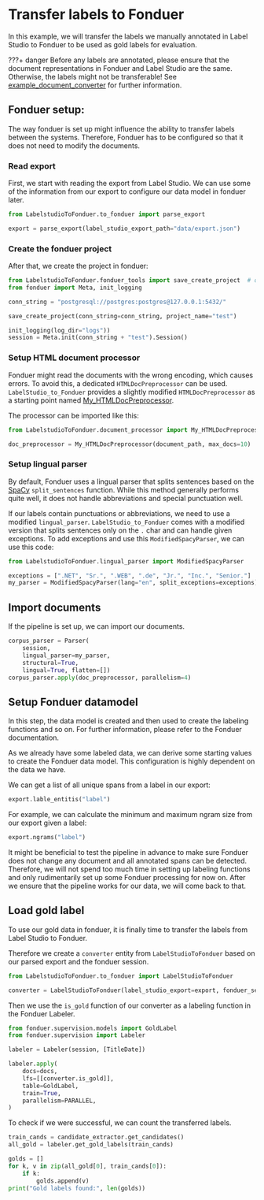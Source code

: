 # Transfer labels to Fonduer

In this example, we will transfer the labels we manually annotated in Label Studio to Fonduer to be used as gold labels for evaluation.

???+ danger
    Before any labels are annotated, please ensure that the document representations in Fonduer and Label Studio are the same. Otherwise, the labels might not be transferable! See [example_document_converter](example_document_converter.md) for further information.


## Fonduer setup:
The way fonduer is set up might influence the ability to transfer labels between the systems. Therefore, Fonduer has to be configured so that it does not need to modify the documents.

### Read export
First, we start with reading the export from Label Studio. We can use some of the information from our export to configure our data model in fonduer later.

```Python
from LabelstudioToFonduer.to_fonduer import parse_export

export = parse_export(label_studio_export_path="data/export.json")
```

### Create the fonduer project
After that, we create the project in fonduer:
```Python
from LabelstudioToFonduer.fonduer_tools import save_create_project  # delete old versions of the project
from fonduer import Meta, init_logging

conn_string = "postgresql://postgres:postgres@127.0.0.1:5432/"

save_create_project(conn_string=conn_string, project_name="test")

init_logging(log_dir="logs"))
session = Meta.init(conn_string + "test").Session()
```


### Setup HTML document processor
Fonduer might read the documents with the wrong encoding, which causes errors. To avoid this, a dedicated `HTMLDocPreprocessor` can be used. `LabelStudio_to_Fonduer` provides a slightly modified `HTMLDocPreprocessor` as a starting point named [My_HTMLDocPreprocessor](https://github.com/irgroup/labelstudio-to-fonduer/blob/main/src/LabelstudioToFonduer/document_processor.py). 

The processor can be imported like this:
```Python
from LabelstudioToFonduer.document_processor import My_HTMLDocPreprocessor

doc_preprocessor = My_HTMLDocPreprocessor(document_path, max_docs=10)
```


### Setup lingual parser
By default, Fonduer uses a lingual parser that splits sentences based on the [SpaCy](https://spacy.io/) `split_sentences` function. While this method generally performs quite well, it does not handle abbreviations and special punctuation well.

If our labels contain punctuations or abbreviations, we need to use a modified `lingual_parser`.
`LabelStudio_to_Fonduer` comes with a modified version that splits sentences only on the `.` char and can handle given exceptions. 
To add exceptions and use this `ModifiedSpacyParser`, we can use this code:

```Python
from LabelstudioToFonduer.lingual_parser import ModifiedSpacyParser

exceptions = [".NET", "Sr.", ".WEB", ".de", "Jr.", "Inc.", "Senior."]
my_parser = ModifiedSpacyParser(lang="en", split_exceptions=exceptions)
```


## Import documents
If the pipeline is set up, we can import our documents.
```python
corpus_parser = Parser(
    session, 
    lingual_parser=my_parser, 
    structural=True, 
    lingual=True, flatten=[])
corpus_parser.apply(doc_preprocessor, parallelism=4)
```



## Setup Fonduer datamodel
In this step, the data model is created and then used to create the labeling functions and so on. For further information, please refer to the Fonduer documentation.

As we already have some labeled data, we can derive some starting values to create the Fonduer data model. This configuration is highly dependent on the data we have.


We can get a list of all unique spans from a label in our export:
```Python
export.lable_entitis("label")
```

For example, we can calculate the minimum and maximum ngram size from our export given a label:

```Python
export.ngrams("label")
```

It might be beneficial to test the pipeline in advance to make sure Fonduer does not change any document and all annotated spans can be detected. Therefore, we will not spend too much time in setting up labeling functions and only rudimentarily set up some Fonduer processing for now on. After we ensure that the pipeline works for our data, we will come back to that.


## Load gold label
To use our gold data in fonduer, it is finally time to transfer the labels from Label Studio to Fonduer.

Therefore we create a `converter` entity from `LabelStudioToFonduer` based on our parsed export and the fonduer session.

```Python
from LabelstudioToFonduer.to_fonduer import LabelStudioToFonduer

converter = LabelStudioToFonduer(label_studio_export=export, fonduer_session=session)
```

Then we use the `is_gold` function of our converter as a labeling function in the Fonduer Labeler.


```Python
from fonduer.supervision.models import GoldLabel
from fonduer.supervision import Labeler

labeler = Labeler(session, [TitleDate])

labeler.apply(
    docs=docs,
    lfs=[[converter.is_gold]],
    table=GoldLabel,
    train=True,
    parallelism=PARALLEL,
)
```

To check if we were successful, we can count the transferred labels.

```Python
train_cands = candidate_extractor.get_candidates()
all_gold = labeler.get_gold_labels(train_cands)

golds = []
for k, v in zip(all_gold[0], train_cands[0]):
    if k:
        golds.append(v)
print("Gold labels found:", len(golds))
```


